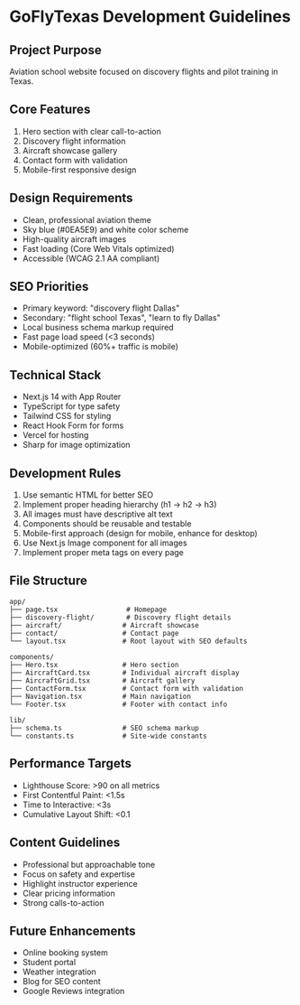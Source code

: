 # GoFlyTexas Development Guidelines

## Project Purpose
Aviation school website focused on discovery flights and pilot training in Texas.

## Core Features
1. Hero section with clear call-to-action
2. Discovery flight information
3. Aircraft showcase gallery
4. Contact form with validation
5. Mobile-first responsive design

## Design Requirements
- Clean, professional aviation theme
- Sky blue (#0EA5E9) and white color scheme
- High-quality aircraft images
- Fast loading (Core Web Vitals optimized)
- Accessible (WCAG 2.1 AA compliant)

## SEO Priorities
- Primary keyword: "discovery flight Dallas"
- Secondary: "flight school Texas", "learn to fly Dallas"
- Local business schema markup required
- Fast page load speed (<3 seconds)
- Mobile-optimized (60%+ traffic is mobile)

## Technical Stack
- Next.js 14 with App Router
- TypeScript for type safety
- Tailwind CSS for styling
- React Hook Form for forms
- Vercel for hosting
- Sharp for image optimization

## Development Rules
1. Use semantic HTML for better SEO
2. Implement proper heading hierarchy (h1 → h2 → h3)
3. All images must have descriptive alt text
4. Components should be reusable and testable
5. Mobile-first approach (design for mobile, enhance for desktop)
6. Use Next.js Image component for all images
7. Implement proper meta tags on every page

## File Structure
```
app/
├── page.tsx                 # Homepage
├── discovery-flight/        # Discovery flight details
├── aircraft/               # Aircraft showcase
├── contact/                # Contact page
└── layout.tsx              # Root layout with SEO defaults

components/
├── Hero.tsx                # Hero section
├── AircraftCard.tsx        # Individual aircraft display
├── AircraftGrid.tsx        # Aircraft gallery
├── ContactForm.tsx         # Contact form with validation
├── Navigation.tsx          # Main navigation
└── Footer.tsx              # Footer with contact info

lib/
├── schema.ts               # SEO schema markup
└── constants.ts            # Site-wide constants
```

## Performance Targets
- Lighthouse Score: >90 on all metrics
- First Contentful Paint: <1.5s
- Time to Interactive: <3s
- Cumulative Layout Shift: <0.1

## Content Guidelines
- Professional but approachable tone
- Focus on safety and expertise
- Highlight instructor experience
- Clear pricing information
- Strong calls-to-action

## Future Enhancements
- Online booking system
- Student portal
- Weather integration
- Blog for SEO content
- Google Reviews integration